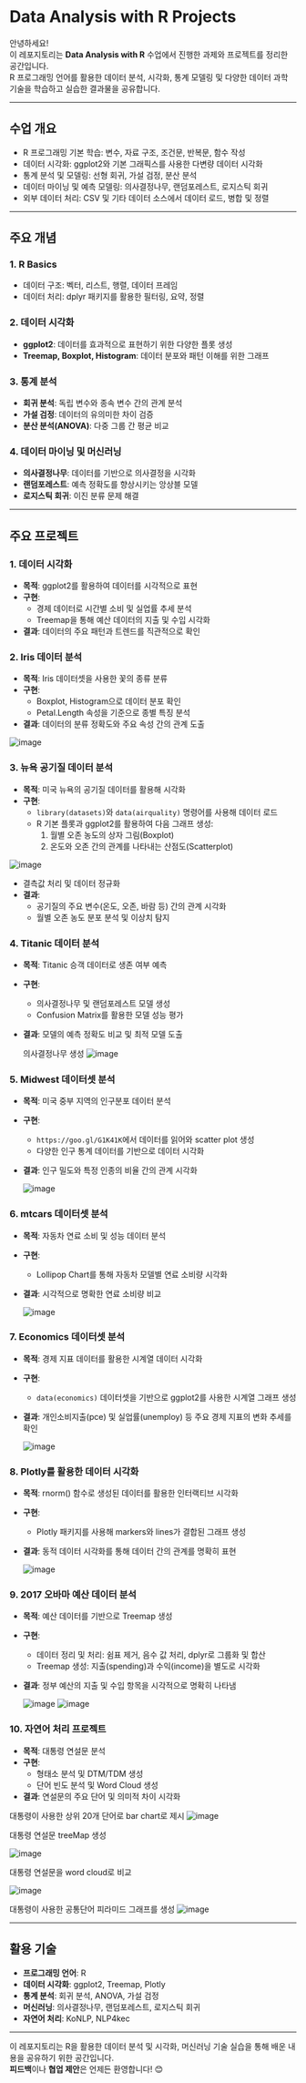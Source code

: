 # Data Analysis with R Projects

안녕하세요!  
이 레포지토리는 **Data Analysis with R** 수업에서 진행한 과제와 프로젝트를 정리한 공간입니다.  
R 프로그래밍 언어를 활용한 데이터 분석, 시각화, 통계 모델링 및 다양한 데이터 과학 기술을 학습하고 실습한 결과물을 공유합니다.

---

## 수업 개요
- R 프로그래밍 기본 학습: 변수, 자료 구조, 조건문, 반복문, 함수 작성
- 데이터 시각화: ggplot2와 기본 그래픽스를 사용한 다변량 데이터 시각화
- 통계 분석 및 모델링: 선형 회귀, 가설 검정, 분산 분석
- 데이터 마이닝 및 예측 모델링: 의사결정나무, 랜덤포레스트, 로지스틱 회귀
- 외부 데이터 처리: CSV 및 기타 데이터 소스에서 데이터 로드, 병합 및 정렬

---

## 주요 개념
### 1. R Basics
- 데이터 구조: 벡터, 리스트, 행렬, 데이터 프레임
- 데이터 처리: dplyr 패키지를 활용한 필터링, 요약, 정렬

### 2. 데이터 시각화
- **ggplot2**: 데이터를 효과적으로 표현하기 위한 다양한 플롯 생성
- **Treemap, Boxplot, Histogram**: 데이터 분포와 패턴 이해를 위한 그래프

### 3. 통계 분석
- **회귀 분석**: 독립 변수와 종속 변수 간의 관계 분석
- **가설 검정**: 데이터의 유의미한 차이 검증
- **분산 분석(ANOVA)**: 다중 그룹 간 평균 비교

### 4. 데이터 마이닝 및 머신러닝
- **의사결정나무**: 데이터를 기반으로 의사결정을 시각화
- **랜덤포레스트**: 예측 정확도를 향상시키는 앙상블 모델
- **로지스틱 회귀**: 이진 분류 문제 해결

---

## 주요 프로젝트
### 1. 데이터 시각화
- **목적**: ggplot2를 활용하여 데이터를 시각적으로 표현
- **구현**:
  - 경제 데이터로 시간별 소비 및 실업률 추세 분석
  - Treemap을 통해 예산 데이터의 지출 및 수입 시각화
- **결과**: 데이터의 주요 패턴과 트렌드를 직관적으로 확인

### 2. Iris 데이터 분석
- **목적**: Iris 데이터셋을 사용한 꽃의 종류 분류
- **구현**:
  - Boxplot, Histogram으로 데이터 분포 확인
  - Petal.Length 속성을 기준으로 종별 특징 분석
- **결과**: 데이터의 분류 정확도와 주요 속성 간의 관계 도출

![image](https://github.com/user-attachments/assets/622e2cce-2ef9-4d4d-bae1-f64b432da394)

### 3. 뉴욕 공기질 데이터 분석
- **목적**: 미국 뉴욕의 공기질 데이터를 활용해 시각화
- **구현**:
  - `library(datasets)`와 `data(airquality)` 명령어를 사용해 데이터 로드
  - R 기본 플롯과 ggplot2를 활용하여 다음 그래프 생성:
    1. 월별 오존 농도의 상자 그림(Boxplot)
    2. 온도와 오존 간의 관계를 나타내는 산점도(Scatterplot)
    
![image](https://github.com/user-attachments/assets/f1a27155-6efd-4d20-8cc1-9d00144c9e0a)

  - 결측값 처리 및 데이터 정규화
- **결과**:
  - 공기질의 주요 변수(온도, 오존, 바람 등) 간의 관계 시각화
  - 월별 오존 농도 분포 분석 및 이상치 탐지


### 4. Titanic 데이터 분석
- **목적**: Titanic 승객 데이터로 생존 여부 예측
- **구현**:
  - 의사결정나무 및 랜덤포레스트 모델 생성
  - Confusion Matrix를 활용한 모델 성능 평가
- **결과**: 모델의 예측 정확도 비교 및 최적 모델 도출

  의사결정나무 생성
![image](https://github.com/user-attachments/assets/2cb5289c-5313-4d58-8bbd-4936d0f531d4)


### 5. Midwest 데이터셋 분석
- **목적**: 미국 중부 지역의 인구분포 데이터 분석
- **구현**:
  - `https://goo.gl/G1K41K`에서 데이터를 읽어와 scatter plot 생성
  - 다양한 인구 통계 데이터를 기반으로 데이터 시각화
- **결과**: 인구 밀도와 특정 인종의 비율 간의 관계 시각화

  ![image](https://github.com/user-attachments/assets/a87f6022-ea85-4841-9a6f-f8ffc84bd8c1)


### 6. mtcars 데이터셋 분석
- **목적**: 자동차 연료 소비 및 성능 데이터 분석
- **구현**:
  - Lollipop Chart를 통해 자동차 모델별 연료 소비량 시각화
- **결과**: 시각적으로 명확한 연료 소비량 비교

  ![image](https://github.com/user-attachments/assets/d7d2e038-c299-4a6c-8c62-d43d0483f9fe)


### 7. Economics 데이터셋 분석
- **목적**: 경제 지표 데이터를 활용한 시계열 데이터 시각화
- **구현**:
  - `data(economics)` 데이터셋을 기반으로 ggplot2를 사용한 시계열 그래프 생성
- **결과**: 개인소비지출(pce) 및 실업률(unemploy) 등 주요 경제 지표의 변화 추세를 확인

  ![image](https://github.com/user-attachments/assets/3e53a680-1216-4dba-a84e-6fd8239d0f7c)


### 8. Plotly를 활용한 데이터 시각화
- **목적**: rnorm() 함수로 생성된 데이터를 활용한 인터랙티브 시각화
- **구현**:
  - Plotly 패키지를 사용해 markers와 lines가 결합된 그래프 생성
- **결과**: 동적 데이터 시각화를 통해 데이터 간의 관계를 명확히 표현

  ![image](https://github.com/user-attachments/assets/0d1a75a2-7b4f-4ff8-a38a-c834ba4a1709)


### 9. 2017 오바마 예산 데이터 분석
- **목적**: 예산 데이터를 기반으로 Treemap 생성
- **구현**:
  - 데이터 정리 및 처리: 쉼표 제거, 음수 값 처리, dplyr로 그룹화 및 합산
  - Treemap 생성: 지출(spending)과 수익(income)을 별도로 시각화
- **결과**: 정부 예산의 지출 및 수입 항목을 시각적으로 명확히 나타냄

  ![image](https://github.com/user-attachments/assets/65903b43-4293-4538-806b-bda8f888764a)
  ![image](https://github.com/user-attachments/assets/b86b2d8d-b573-4a35-be46-0fc8949b90ec)



### 10. 자연어 처리 프로젝트
- **목적**: 대통령 연설문 분석
- **구현**:
  - 형태소 분석 및 DTM/TDM 생성
  - 단어 빈도 분석 및 Word Cloud 생성
- **결과**: 연설문의 주요 단어 및 의미적 차이 시각화

대통령이 사용한 상위 20개 단어로 bar chart로 제시
![image](https://github.com/user-attachments/assets/3433f18f-0940-45ef-9361-b586a9498092)

대통령 연설문 treeMap 생성

![image](https://github.com/user-attachments/assets/50779f21-89d2-49ab-a777-8921a161ef32)

대통령 연설문을 word cloud로 비교

![image](https://github.com/user-attachments/assets/7098676e-ce50-4602-ada3-26f07e6081fe)

대통령이 사용한 공통단어 피라미드 그래프를 생성
![image](https://github.com/user-attachments/assets/78e39a0c-0fda-4ef8-ad2d-5818619c92d2)




---

## 활용 기술
- **프로그래밍 언어**: R
- **데이터 시각화**: ggplot2, Treemap, Plotly
- **통계 분석**: 회귀 분석, ANOVA, 가설 검정
- **머신러닝**: 의사결정나무, 랜덤포레스트, 로지스틱 회귀
- **자연어 처리**: KoNLP, NLP4kec

---

이 레포지토리는 R을 활용한 데이터 분석 및 시각화, 머신러닝 기술 실습을 통해 배운 내용을 공유하기 위한 공간입니다.  
**피드백**이나 **협업 제안**은 언제든 환영합니다! 😊
